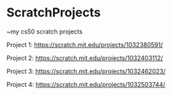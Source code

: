 # ScratchProjects
~my cs50 scratch projects

Project 1: https://scratch.mit.edu/projects/1032380591/

Project 2: https://scratch.mit.edu/projects/1032403112/

Project 3: https://scratch.mit.edu/projects/1032462023/

Project 4: https://scratch.mit.edu/projects/1032503744/
